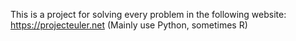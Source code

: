 This is a project for solving every problem in the following website:
https://projecteuler.net
(Mainly use Python, sometimes R)
